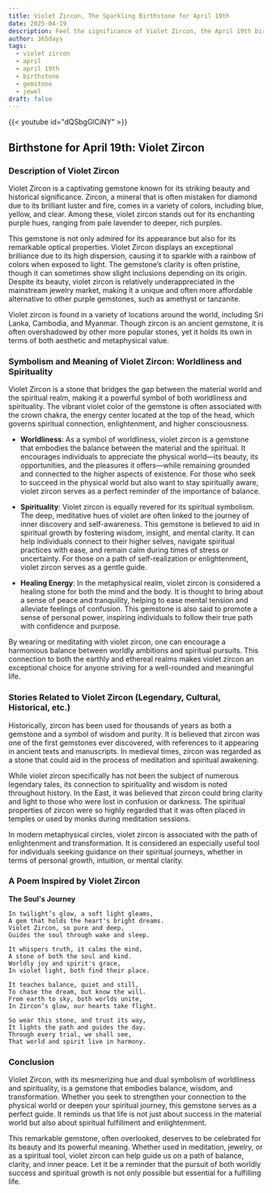 ```yaml
---
title: Violet Zircon, The Sparkling Birthstone for April 19th
date: 2025-04-19
description: Feel the significance of Violet Zircon, the April 19th birthstone symbolizing Worldliness and spirituality. Let its beauty and meaning brighten your day.
author: 365days
tags:
  - violet zircon
  - april
  - april 19th
  - birthstone
  - gemstone
  - jewel
draft: false
---
```


{{< youtube id="dQSbgGlCiNY" >}}

## Birthstone for April 19th: Violet Zircon

### Description of Violet Zircon

Violet Zircon is a captivating gemstone known for its striking beauty and historical significance. Zircon, a mineral that is often mistaken for diamond due to its brilliant luster and fire, comes in a variety of colors, including blue, yellow, and clear. Among these, violet zircon stands out for its enchanting purple hues, ranging from pale lavender to deeper, rich purples.

This gemstone is not only admired for its appearance but also for its remarkable optical properties. Violet Zircon displays an exceptional brilliance due to its high dispersion, causing it to sparkle with a rainbow of colors when exposed to light. The gemstone’s clarity is often pristine, though it can sometimes show slight inclusions depending on its origin. Despite its beauty, violet zircon is relatively underappreciated in the mainstream jewelry market, making it a unique and often more affordable alternative to other purple gemstones, such as amethyst or tanzanite.

Violet zircon is found in a variety of locations around the world, including Sri Lanka, Cambodia, and Myanmar. Though zircon is an ancient gemstone, it is often overshadowed by other more popular stones, yet it holds its own in terms of both aesthetic and metaphysical value.

### Symbolism and Meaning of Violet Zircon: Worldliness and Spirituality

Violet Zircon is a stone that bridges the gap between the material world and the spiritual realm, making it a powerful symbol of both worldliness and spirituality. The vibrant violet color of the gemstone is often associated with the crown chakra, the energy center located at the top of the head, which governs spiritual connection, enlightenment, and higher consciousness.

- **Worldliness**: As a symbol of worldliness, violet zircon is a gemstone that embodies the balance between the material and the spiritual. It encourages individuals to appreciate the physical world—its beauty, its opportunities, and the pleasures it offers—while remaining grounded and connected to the higher aspects of existence. For those who seek to succeed in the physical world but also want to stay spiritually aware, violet zircon serves as a perfect reminder of the importance of balance.
    
- **Spirituality**: Violet zircon is equally revered for its spiritual symbolism. The deep, meditative hues of violet are often linked to the journey of inner discovery and self-awareness. This gemstone is believed to aid in spiritual growth by fostering wisdom, insight, and mental clarity. It can help individuals connect to their higher selves, navigate spiritual practices with ease, and remain calm during times of stress or uncertainty. For those on a path of self-realization or enlightenment, violet zircon serves as a gentle guide.
    
- **Healing Energy**: In the metaphysical realm, violet zircon is considered a healing stone for both the mind and the body. It is thought to bring about a sense of peace and tranquility, helping to ease mental tension and alleviate feelings of confusion. This gemstone is also said to promote a sense of personal power, inspiring individuals to follow their true path with confidence and purpose.
    

By wearing or meditating with violet zircon, one can encourage a harmonious balance between worldly ambitions and spiritual pursuits. This connection to both the earthly and ethereal realms makes violet zircon an exceptional choice for anyone striving for a well-rounded and meaningful life.

### Stories Related to Violet Zircon (Legendary, Cultural, Historical, etc.)

Historically, zircon has been used for thousands of years as both a gemstone and a symbol of wisdom and purity. It is believed that zircon was one of the first gemstones ever discovered, with references to it appearing in ancient texts and manuscripts. In medieval times, zircon was regarded as a stone that could aid in the process of meditation and spiritual awakening.

While violet zircon specifically has not been the subject of numerous legendary tales, its connection to spirituality and wisdom is noted throughout history. In the East, it was believed that zircon could bring clarity and light to those who were lost in confusion or darkness. The spiritual properties of zircon were so highly regarded that it was often placed in temples or used by monks during meditation sessions.

In modern metaphysical circles, violet zircon is associated with the path of enlightenment and transformation. It is considered an especially useful tool for individuals seeking guidance on their spiritual journeys, whether in terms of personal growth, intuition, or mental clarity.

### A Poem Inspired by Violet Zircon

**The Soul's Journey**

```
In twilight’s glow, a soft light gleams,  
A gem that holds the heart's bright dreams.  
Violet Zircon, so pure and deep,  
Guides the soul through wake and sleep.

It whispers truth, it calms the mind,  
A stone of both the soul and kind.  
Worldly joy and spirit's grace,  
In violet light, both find their place.

It teaches balance, quiet and still,  
To chase the dream, but know the will.  
From earth to sky, both worlds unite,  
In Zircon’s glow, our hearts take flight.

So wear this stone, and trust its way,  
It lights the path and guides the day.  
Through every trial, we shall see,  
That world and spirit live in harmony.
```

### Conclusion

Violet Zircon, with its mesmerizing hue and dual symbolism of worldliness and spirituality, is a gemstone that embodies balance, wisdom, and transformation. Whether you seek to strengthen your connection to the physical world or deepen your spiritual journey, this gemstone serves as a perfect guide. It reminds us that life is not just about success in the material world but also about spiritual fulfillment and enlightenment.

This remarkable gemstone, often overlooked, deserves to be celebrated for its beauty and its powerful meaning. Whether used in meditation, jewelry, or as a spiritual tool, violet zircon can help guide us on a path of balance, clarity, and inner peace. Let it be a reminder that the pursuit of both worldly success and spiritual growth is not only possible but essential for a fulfilling life.